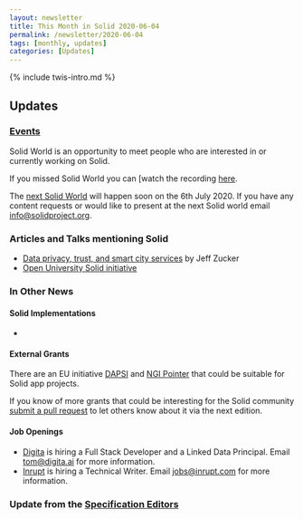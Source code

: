 ```yaml
---
layout: newsletter
title: This Month in Solid 2020-06-04
permalink: /newsletter/2020-06-04
tags: [monthly, updates]
categories: [Updates]
---
```

{% include twis-intro.md %}

## Updates

### [Events](https://solidproject.org/events)

Solid World is an opportunity to meet people who are interested in or currently working on Solid.



If you missed Solid World you can [watch the recording [here]().

The [next Solid World]() will happen soon on the 6th July  2020. If you have any content requests or would like to present at the next Solid world email info@solidproject.org.

### Articles and Talks mentioning Solid

* [Data privacy, trust, and smart city services](https://opencommons.org/solid/) by Jeff Zucker
* [Open University Solid initiative](https://blockchain.open.ac.uk/#covid-19)

### In Other News

#### Solid Implementations

* 

#### External Grants

There are an EU initiative [DAPSI](https://dapsi.ngi.eu/) and [NGI Pointer](https://www.ngi.eu/ngi-projects/ngi-pointer/) that could be suitable for Solid app projects.

If you know of more grants that could be interesting for the Solid community [submit a pull request](https://github.com/solid/solidproject.org/blob/staging/_posts/newsletter/next.md) to let others know about it via the next edition.

#### Job Openings

* [Digita](https://www.digita.ai/careers) is hiring a Full Stack Developer and a Linked Data Principal. Email tom@digita.ai for more information.
* [Inrupt](https://inrupt.com/careers) is hiring a Technical Writer. Email jobs@inrupt.com for more information.

### Update from the [Specification Editors](https://github.com/solid/process/blob/master/editors.md)


